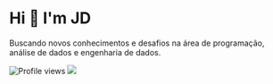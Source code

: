 
</head>

<body>
<h1>Hi 👋 I'm JD</h1>
<p>Buscando novos conhecimentos e desafios na área de programação, análise de dados e engenharia de dados.</p>
<div class="container">
  
</div>
<div class="badge">
  <img src="https://komarev.com/ghpvc/?username=Git1Hub2" alt="Profile views">
  
  <img src="https://cdn.jsdelivr.net/gh/devicons/devicon/icons/jupyter/jupyter-original.svg" />
          
</div>
</body>
</html>
